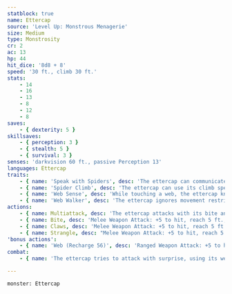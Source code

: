 ```yaml
---
statblock: true
name: Ettercap
source: 'Level Up: Monstrous Menagerie'
size: Medium
type: Monstrosity
cr: 2
ac: 13
hp: 44
hit_dice: '8d8 + 8'
speed: '30 ft., climb 30 ft.'
stats:
    - 14
    - 16
    - 13
    - 8
    - 12
    - 8
saves:
    - { dexterity: 5 }
skillsaves:
    - { perception: 3 }
    - { stealth: 5 }
    - { survival: 3 }
senses: 'darkvision 60 ft., passive Perception 13'
languages: Ettercap
traits:
    - { name: 'Speak with Spiders', desc: 'The ettercap can communicate with spiders that can hear it or that are touching the same web.' }
    - { name: 'Spider Climb', desc: 'The ettercap can use its climb speed even on difficult surfaces and upside down on ceilings.' }
    - { name: 'Web Sense', desc: 'While touching a web, the ettercap knows the location of other creatures touching that web.' }
    - { name: 'Web Walker', desc: 'The ettercap ignores movement restrictions imposed by webs.' }
actions:
    - { name: Multiattack, desc: 'The ettercap attacks with its bite and claws.' }
    - { name: Bite, desc: 'Melee Weapon Attack: +5 to hit, reach 5 ft., one creature. Hit: 5 (1d4 + 3) piercing damage plus 3 (1d6) poison damage.' }
    - { name: Claws, desc: 'Melee Weapon Attack: +5 to hit, reach 5 ft., one target. Hit: 8 (2d4 + 3) slashing damage.' }
    - { name: Strangle, desc: "Melee Weapon Attack: +5 to hit, reach 5 ft., one Medium or smaller creature against which the ettercap has advantage on the attack roll. Hit: 7 (1d8 + 3) bludgeoning damage, and the target is grappled (escape DC 13). Until this grapple ends, the ettercap automatically hits the target with its strangle attack, and the target can't breathe." }
'bonus actions':
    - { name: 'Web (Recharge 56)', desc: 'Ranged Weapon Attack: +5 to hit, range 20/60 ft., one Large or smaller creature. Hit: The creature is restrained by webs. As an action, a creature can make a DC 11 Strength check, breaking the webs on a success. The effect also ends if the webs are destroyed. They have AC 10, 1 hit point, and immunity to all damage except slashing, fire, and force.' }
combat:
    - { name: 'The ettercap tries to attack with surprise, using its web to restrain an enemy', desc: 'If it succeeds, it strangles that enemy. It repeats this combination whenever its web is available. Otherwise, it uses its bite and claws. If outnumbered and bloodied, it flees.' }

---
```

```statblock
monster: Ettercap
```
